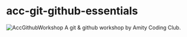 # acc-git-github-essentials
![AccGithubWorkshop](https://accmp.co.in/media/2021/12/Star-Watchers.png)
A git &amp; github workshop by Amity Coding Club.
